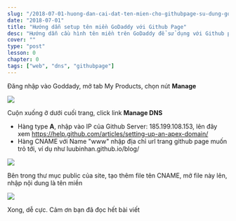 ```yaml
---
slug: "/2018-07-01-huong-dan-cai-dat-ten-mien-cho-githubpage-su-dung-godady"
date: "2018-07-01"
title: "Hướng dẫn setup tên miền GoDaddy với Github Page"
desc: "Hướng dẫn cầu hình tên miền trên GoDaddy để sử dụng với Github page"
cover: ""
type: "post"
lesson: 0
chapter: 0
tags: ["web", "dns", "githubpage"]
---
```



Đăng nhập vào Goddady, mở tab My Products, chọn nút **Manage**

![](https://cdn-images-1.medium.com/max/800/1*Y9e7HtJvVv7jshINs46mTA.png)

Cuộn xuống ở dưới cuối trang, click link **Manage DNS**

- Hàng type **A**, nhập vào IP của Github Server: 185.199.108.153, lên đây xem https://help.github.com/articles/setting-up-an-apex-domain/
- Hàng CNAME với Name "www" nhập địa chỉ url trang github page muốn trỏ tới, ví dụ như luubinhan.github.io/blog/

![](https://cdn-images-1.medium.com/max/800/1*vL7RX_AyXRsSfO27NYF5iA.png)

Bên trong thư mục public của site, tạo thêm file tên CNAME, mở file này lên, nhập nội dung là tên miền

![](https://cdn-images-1.medium.com/max/800/1*zJsdMXE8aiHEuu6ObDu7ow.png)

Xong, dễ cực. Cảm ơn bạn đã đọc hết bài viết